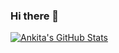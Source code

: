 ### Hi there 👋

[![Ankita's GitHub Stats](https://github-readme-stats.vercel.app/api?username=ankitagupta820)](https://github.com/anuraghazra/github-readme-stats?username=ankitagupta820&show_icons=true)
<!--
**ankitagupta820/ankitagupta820** is a ✨ _special_ ✨ repository because its `README.md` (this file) appears on your GitHub profile.

Here are some ideas to get you started:

- 🔭 I’m currently working on ...
- 🌱 I’m currently learning ...
- 👯 I’m looking to collaborate on ...
- 🤔 I’m looking for help with ...
- 💬 Ask me about ...
- 📫 How to reach me: ...
- 😄 Pronouns: ...
- ⚡ Fun fact: ...
-->
